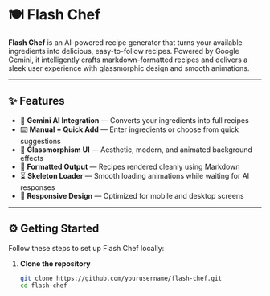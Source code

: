 # 🍽️ Flash Chef

**Flash Chef** is an AI-powered recipe generator that turns your available ingredients into delicious, easy-to-follow recipes. Powered by Google Gemini, it intelligently crafts markdown-formatted recipes and delivers a sleek user experience with glassmorphic design and smooth animations.


---

## ✨ Features

- 🤖 **Gemini AI Integration** — Converts your ingredients into full recipes
- ⌨️ **Manual + Quick Add** — Enter ingredients or choose from quick suggestions
- 💠 **Glassmorphism UI** — Aesthetic, modern, and animated background effects
- 🧾 **Formatted Output** — Recipes rendered cleanly using Markdown
- ⏳ **Skeleton Loader** — Smooth loading animations while waiting for AI responses
- 📱 **Responsive Design** — Optimized for mobile and desktop screens

---



## ⚙️ Getting Started

Follow these steps to set up Flash Chef locally:

1. **Clone the repository**
   ```bash
   git clone https://github.com/yourusername/flash-chef.git
   cd flash-chef

